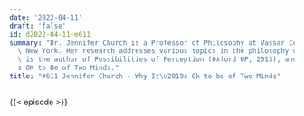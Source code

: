 ```yaml
---
date: '2022-04-11'
draft: 'false'
id: d2022-04-11-e611
summary: "Dr. Jennifer Church is a Professor of Philosophy at Vassar College in Poughkeepsie,\
  \ New York. Her research addresses various topics in the philosophy of mind. She\
  \ is the author of Possibilities of Perception (Oxford UP, 2013), and Why It\u2019\
  s OK to Be of Two Minds."
title: "#611 Jennifer Church - Why It\u2019s Ok to be of Two Minds"
---
```

{{< episode >}}

